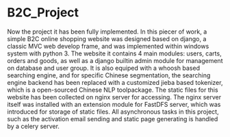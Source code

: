 # B2C_Project
Now the project it has been fully implemented. In this piecer of work, a simple B2C online shopping website was designed based on django, a classic MVC web develop frame, and was implemented within windows system with python 3. 
The website it contains 4 main modules: users, carts, orders and goods, as well as a django builtin admin module for management on database and user group. It is also equiped with a whoosh based searching engine, and for specific Chinese segmentation, the searching engine backend has been replaced with a customized jieba based tokenizer, which is a open-sourced Chinese NLP toolpackage. The static files for this website has been collected on nginx server for accessing. The nginx server itself was installed with an extension module for FastDFS server, which was introduced for storage of static files. All asynchronous tasks in this project, such as the activation email sending and static page generating is handled by a celery server.
